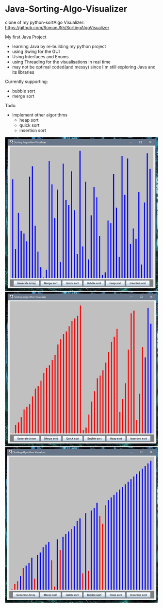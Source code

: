 # Java-Sorting-Algo-Visualizer

clone of my python-sortAlgo Visualizer: https://github.com/RomanJ55/SortingAlgoVisualizer

My first Java Project
 - learning Java by re-building my python project
 - using Swing for the GUI
 - Using Interfaces and Enums
 - using Threading for the visualisations in real time
 - may not be optimal coded(and messy) since I'm still exploring Java and its libraries

Currently supporting:
 - bubble sort
 - merge sort

Todo:

- Implement other algorithms
  - heap sort
  - quick sort
  - insertion sort
 
 
 ![Start_screen](assets/001.jpg "Start_screen")
 ![merge](assets/002.jpg "merge")
 ![bubble](assets/003.jpg "bubble")
 

